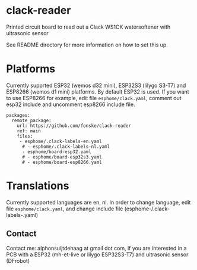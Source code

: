 # clack-reader
Printed circuit board to read out a Clack WS1CK watersoftener with ultrasonic sensor

See README directory for more information on how to set this up.

# Platforms
Currently supprted ESP32 (wemos d32 mini), ESP32S3 (lilygo S3-T7) and ESP8266 (wemos d1 mini) platforms.
By default ESP32 is used. If you want to use ESP8266 for example, edit file `esphome/clack.yaml`, comment out esp32 include and uncomment esp8266 include file.

```
packages:
  remote_package:
    url: https://github.com/fonske/clack-reader
    ref: main
    files: 
     - esphome/.clack-labels-en.yaml
      # - esphome/.clack-labels-nl.yaml
      - esphome/board-esp32.yaml
      # - esphome/board-esp32s3.yaml
      # - esphome/board-esp8266.yaml
```

# Translations
Currently supported languages are en, nl.
In order to change language, edit file `esphome/clack.yaml`, and change include file (esphome-/.clack-labels-<language>.yaml)

## Contact
Contact me: alphonsuijtdehaag at gmail dot com, if you are interested in a PCB with a ESP32 (mh-et-live or lilygo ESP32S3-T7) and ultrasonic sensor (DFrobot)

